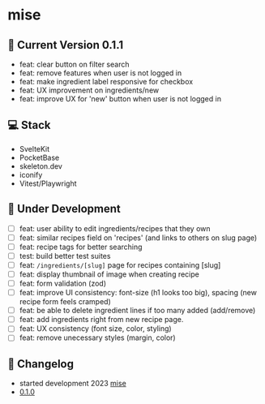 # mise

## :rocket: Current Version 0.1.1

- feat: clear button on filter search
- feat: remove features when user is not logged in
- feat: make ingredient label responsive for checkbox
- feat: UX improvement on ingredients/new
- feat: improve UX for 'new' button when user is not logged in

## :computer: Stack

- SvelteKit
- PocketBase
- skeleton.dev
- iconify
- Vitest/Playwright

## :construction: Under Development

- [ ] feat: user ability to edit ingredients/recipes that they own
- [ ] feat: similar recipes field on 'recipes' (and links to others on slug page)
- [ ] feat: recipe tags for better searching
- [ ] test: build better test suites
- [ ] feat: `/ingredients/[slug]` page for recipes containing [slug]
- [ ] feat: display thumbnail of image when creating recipe
- [ ] feat: form validation (zod)
- [ ] feat: improve UI consistency: font-size (h1 looks too big), spacing (new recipe form feels cramped)
- [ ] feat: be able to delete ingredient lines if too many added (add/remove)
- [ ] feat: add ingredients right from new recipe page.
- [ ] feat: UX consistency (font size, color, styling)
- [ ] feat: remove unecessary styles (margin, color)

## :arrows_counterclockwise: Changelog

- started development 2023 [mise](https://github.com/kylehorton33/svelte-bar)
- [0.1.0](/CHANGELOG.md#010)